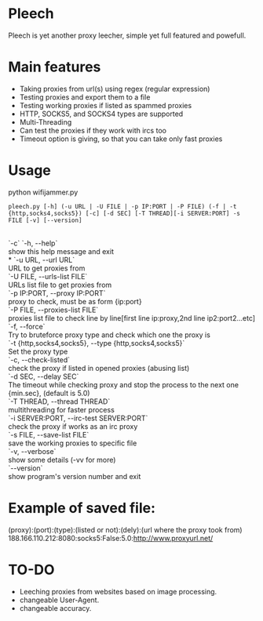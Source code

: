 # Pleech
Pleech is yet another proxy leecher, simple yet full featured and powefull.

# Main features
- Taking proxies from url(s) using regex (regular expression)
- Testing proxies and export them to a file
- Testing working proxies if listed as spammed proxies
- HTTP, SOCKS5, and SOCKS4 types are supported
- Multi-Threading
- Can test the proxies if they work with ircs too
- Timeout option is giving, so that you can take only fast proxies

# Usage

python wifijammer.py
``` shell
pleech.py [-h] (-u URL | -U FILE | -p IP:PORT | -P FILE) (-f | -t {http,socks4,socks5}) [-c] [-d SEC] [-T THREAD][-i SERVER:PORT] -s FILE [-v] [--version]
```
<br />
`-c`
  `-h, --help` <br />show this help message and exit<br />
 *  `-u URL, --url URL`<br />URL to get proxies from<br />
  `-U FILE, --urls-list FILE`<br />URLs list file to get proxies from<br />
  `-p IP:PORT, --proxy IP:PORT`<br />proxy to check, must be as form {ip:port}<br />
  `-P FILE, --proxies-list FILE`<br />proxies list file to check line by line[first line ip:proxy,2nd line ip2:port2...etc]<br />
  `-f, --force`<br />Try to bruteforce proxy type and check which one the proxy is<br />
  `-t {http,socks4,socks5}, --type {http,socks4,socks5}`<br />Set the proxy type<br />
  `-c, --check-listed`<br />check the proxy if listed in opened proxies (abusing list)<br />
  `-d SEC, --delay SEC`<br />The timeout while checking proxy and stop the process to the next one {min.sec}, (default is 5.0)<br />
  `-T THREAD, --thread THREAD`<br />multithreading for faster process<br />
  `-i SERVER:PORT, --irc-test SERVER:PORT`<br />check the proxy if works as an irc proxy<br />
  `-s FILE, --save-list FILE`<br />save the working proxies to specific file<br />
  `-v, --verbose`<br />show some details (-vv for more)<br />
  `--version`<br />show program's version number and exit<br />
  
  # Example of saved file:
  (proxy):(port):(type):(listed or not):(dely):(url where the proxy took from)<br />
  188.166.110.212:8080:socks5:False:5.0:http://www.proxyurl.net/
  
  # TO-DO
  - Leeching proxies from websites based on image processing.
  - changeable User-Agent.
  - changeable accuracy.
